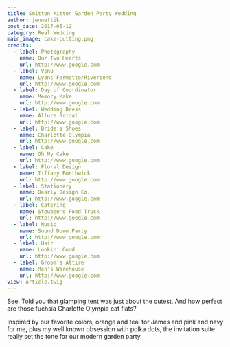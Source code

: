 ```yaml
---
title: Smitten Kitten Garden Party Wedding
author: jennettik
post_date: 2017-05-12
category: Real Wedding
main_image: cake-cutting.png
credits:
  - label: Photography
    name: Our Two Hearts
    url: http://www.google.com
  - label: Venu
    name: Lyons Farmette/Riverbend
    url: http://www.google.com
  - label: Day of Coordinator
    name: Memory Make
    url: http://www.google.com
  - label: Wedding Dress
    name: Allure Bridal
    url: http://www.google.com
  - label: Bride's Shoes
    name: Charlotte Olympia
    url: http://www.google.com
  - label: Cake
    name: Oh My Cake
    url: http://www.google.com
  - label: Floral Design
    name: Tiffany Borthwick
    url: http://www.google.com
  - label: Stationary
    name: Dearly Design Co.
    url: http://www.google.com
  - label: Catering
    name: Steuben's Food Truck
    url: http://www.google.com
  - label: Music
    name: Sound Down Party
    url: http://www.google.com
  - label: Hair
    name: Lookin' Good
    url: http://www.google.com
  - label: Groom's Attire
    name: Men's Warehouse
    url: http://www.google.com
view: article.twig
---
```


See. Told you that glamping tent was just about the cutest. And how perfect are those fuchsia Charlotte Olympia cat flats?

Inspired by our favorite colors, orange and teal for James and pink and navy for me, plus my well known obsession with polka dots, the invitation suite really set the tone for our modern garden party.
